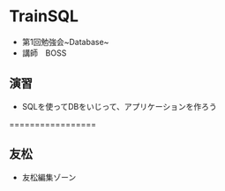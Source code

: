 # TrainSQL
* 第1回勉強会~Database~
* 講師　BOSS

## 演習
* SQLを使ってDBをいじって、アプリケーションを作ろう

=================
## 友松
* 友松編集ゾーン

